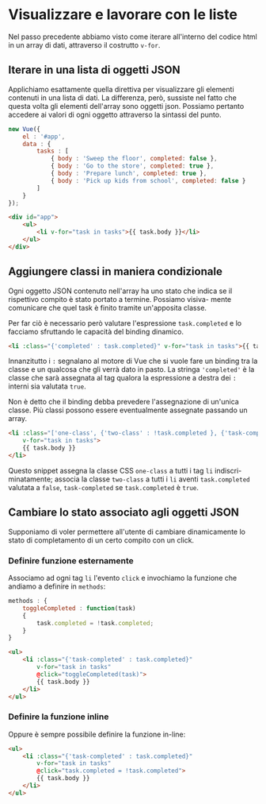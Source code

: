 # Visualizzare e lavorare con le liste

Nel passo precedente abbiamo visto come iterare all'interno
del codice html in un array di dati, attraverso il costrutto
`v-for`.

## Iterare in una lista di oggetti JSON

Applichiamo esattamente quella direttiva per visualizzare
gli elementi contenuti in una lista di dati. La differenza,
però, sussiste nel fatto che questa volta gli elementi
dell'array sono oggetti json. Possiamo pertanto accedere
ai valori di ogni oggetto attraverso la sintassi del punto.

```javascript
new Vue({
	el : '#app',
	data : {
		tasks : [
			{ body : 'Sweep the floor', completed: false },
			{ body : 'Go to the store', completed: true },
			{ body : 'Prepare lunch', completed: true },
			{ body : 'Pick up kids from school', completed: false }
		]
	}
});
```

```html
<div id="app">
	<ul>
		<li v-for="task in tasks">{{ task.body }}</li>
	</ul>
</div>
```
## Aggiungere classi in maniera condizionale

Ogni oggetto JSON contenuto nell'array ha uno stato che indica se
il rispettivo compito è stato portato a termine. Possiamo visiva-
mente comunicare che quel task è finito tramite un'apposita classe.

Per far ciò è necessario però valutare l'espressione `task.completed`
e lo facciamo sfruttando le capacità del binding dinamico.

```html
<li :class="{'completed' : task.completed}" v-for="task in tasks">{{ task.body }}</li>
```

Innanzitutto i `:` segnalano al motore di Vue che si vuole fare un 
binding tra la classe e un qualcosa che gli verrà dato in pasto. La
stringa `'completed'` è la classe che sarà assegnata al tag qualora la
espressione a destra dei `:` interni sia valutata `true`.

Non è detto che il binding debba prevedere l'assegnazione di un'unica
classe. Più classi possono essere eventualmente assegnate passando un
array.

```html
<li :class="['one-class', {'two-class' : !task.completed }, {'task-completed' : task.completed}]" 
	v-for="task in tasks">
	{{ task.body }}
</li>
```
Questo snippet assegna la classe CSS `one-class` a tutti i tag `li` indiscri-
minatamente; associa la classe `two-class` a tutti i `li` aventi `task.completed`
valutata a `false`, `task-completed` se `task.completed` è `true`.

## Cambiare lo stato associato agli oggetti JSON

Supponiamo di voler permettere all'utente di cambiare dinamicamente
lo stato di completamento di un certo compito con un click.

### Definire funzione esternamente

Associamo ad ogni tag `li` l'evento `click` e invochiamo la funzione
che andiamo a definire in `methods`:

```javascript
methods : {
	toggleCompleted : function(task)
	{
		task.completed = !task.completed;
	}
}
```

```html
<ul>
	<li :class="{'task-completed' : task.completed}" 
		v-for="task in tasks"
		@click="toggleCompleted(task)">
		{{ task.body }}
	</li>
</ul>
```

### Definire la funzione inline

Oppure è sempre possibile definire la funzione in-line:

```html
<ul>
	<li :class="{'task-completed' : task.completed}" 
		v-for="task in tasks"
		@click="task.completed = !task.completed">
		{{ task.body }}
	</li>
</ul>
```
